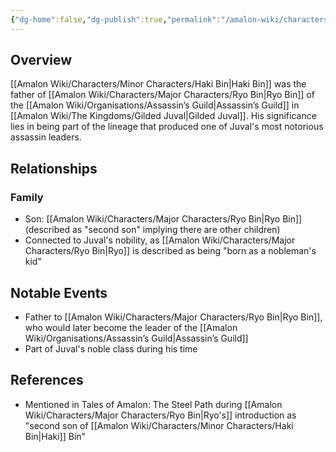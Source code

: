 ```yaml
---
{"dg-home":false,"dg-publish":true,"permalink":"/amalon-wiki/characters/minor-characters/haki-bin/","dgPassFrontmatter":true,"noteIcon":""}
---
```


## Overview
[[Amalon Wiki/Characters/Minor Characters/Haki Bin\|Haki Bin]] was the father of [[Amalon Wiki/Characters/Major Characters/Ryo Bin\|Ryo Bin]] of the [[Amalon Wiki/Organisations/Assassin’s Guild\|Assassin’s Guild]] in [[Amalon Wiki/The Kingdoms/Gilded Juval\|Gilded Juval]]. His significance lies in being part of the lineage that produced one of Juval's most notorious assassin leaders.

## Relationships
### Family
- Son: [[Amalon Wiki/Characters/Major Characters/Ryo Bin\|Ryo Bin]] (described as "second son" implying there are other children)
- Connected to Juval's nobility, as [[Amalon Wiki/Characters/Major Characters/Ryo Bin\|Ryo]] is described as being "born as a nobleman's kid"

## Notable Events
- Father to [[Amalon Wiki/Characters/Major Characters/Ryo Bin\|Ryo Bin]], who would later become the leader of the [[Amalon Wiki/Organisations/Assassin’s Guild\|Assassin’s Guild]]
- Part of Juval's noble class during his time

## References
- Mentioned in Tales of Amalon: The Steel Path during [[Amalon Wiki/Characters/Major Characters/Ryo Bin\|Ryo's]] introduction as "second son of [[Amalon Wiki/Characters/Minor Characters/Haki Bin\|Haki]] Bin"